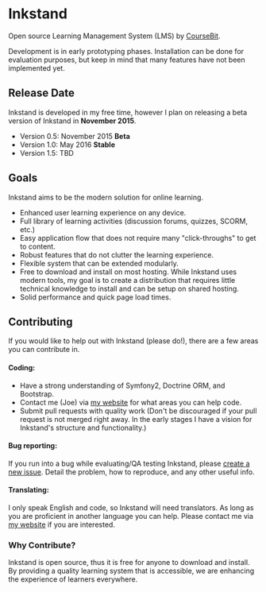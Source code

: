# Inkstand

Open source Learning Management System (LMS) by [CourseBit].

Development is in early prototyping phases. Installation can be done for evaluation purposes, but keep in mind that many features have not been implemented yet.

## Release Date

Inkstand is developed in my free time, however I plan on releasing a beta version of Inkstand in **November 2015**. 

 - Version 0.5: November 2015 **Beta**
 - Version 1.0: May 2016 **Stable**
 - Version 1.5: TBD

## Goals

Inkstand aims to be the modern solution for online learning. 

 - Enhanced user learning experience on any device.
 - Full library of learning activities (discussion forums, quizzes, SCORM, etc.)
 - Easy application flow that does not require many "click-throughs" to get to content.
 - Robust features that do not clutter the learning experience.
 - Flexible system that can be extended modularly.
 - Free to download and install on most hosting. While Inkstand uses modern tools, my goal is to create a distribution that requires little technical knowledge to install and can be setup on shared hosting.
 - Solid performance and quick page load times. 
 
## Contributing

If you would like to help out with Inkstand (please do!), there are a few areas you can contribute in.

#### Coding:
 - Have a strong understanding of Symfony2, Doctrine ORM, and Bootstrap.
 - Contact me (Joe) via [my website] for what areas you can help code.
 - Submit pull requests with quality work (Don't be discouraged if your pull request is not merged right away. In the early stages I have a vision for Inkstand's structure and functionality.)

#### Bug reporting:
If you run into a bug while evaluating/QA testing Inkstand, please [create a new issue]. Detail the problem, how to reproduce, and any other useful info.

#### Translating:
I only speak English and code, so Inkstand will need translators. As long as you are proficient in another language you can help. Please contact me via [my website] if you are interested.

### Why Contribute?
Inkstand is open source, thus it is free for anyone to download and install. By providing a quality learning system that is accessible, we are enhancing the experience of learners everywhere.



[coursebit]:http://www.coursebit.net/
[my website]:http://www.coursebit.net/contact-us/
[create a new issue]:https://github.com/CourseBit/Inkstand/issues
